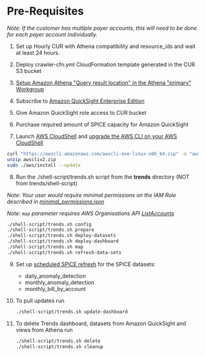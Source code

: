 # Pre-Requisites

*Note: If the customer has multiple payer accounts, this will need to be done for each payer account individually.*

1. Set up Hourly CUR with Athena compatibility and resource_ids and wait at least 24 hours.

2. Deploy crawler-cfn.yml CloudFormation template generated in the CUR S3 bucket

3. [Setup Amazon Athena "Query result location" in the Athena "primary" Workgroup](https://docs.aws.amazon.com/athena/latest/ug/querying.html#query-results-specify-location-workgroup)

4. Subscribe to [Amazon QuickSight Enterprise Edition](https://docs.aws.amazon.com/quicksight/latest/user/signing-up.html)

5. Give Amazon QuickSight role access to CUR bucket

6. Purchase required amount of SPICE capacity for Amazon QuickSight

7. Launch [AWS CloudShell](https://console.aws.amazon.com/cloudshell/home) and [upgrade the AWS CLI on your AWS CloudShell](https://docs.aws.amazon.com/cli/latest/userguide/install-cliv2-linux.html)

  ```bash
  curl "https://awscli.amazonaws.com/awscli-exe-linux-x86_64.zip" -o "awscliv2.zip"
  unzip awscliv2.zip
  sudo ./aws/install --update
  ```

8. Run the ./shell-script/trends.sh script from the **trends** directory (NOT from trends/shell-script)

  *Note: Your user would require minimal permissions on the IAM Role described in  [minimal_permissions.json](https://github.com/aws-samples/aws-cudos-framework-deployment/blob/main/cudos/minimal_permissions.json)*

  *Note: `map` parameter requires AWS Organisations API [ListAccounts](https://docs.aws.amazon.com/organizations/latest/APIReference/API_ListAccounts.html)*

  ```bash
  ./shell-script/trends.sh config
  ./shell-script/trends.sh prepare
  ./shell-script/trends.sh deploy-datasets
  ./shell-script/trends.sh deploy-dashboard
  ./shell-script/trends.sh map
  ./shell-script/trends.sh refresh-data-sets
  ```

9. Set up [scheduled SPICE refresh](https://docs.aws.amazon.com/quicksight/latest/user/refreshing-imported-data.html#schedule-data-refresh) for the SPICE datasets:
    - daily_anomaly_detection
    - monthly_anomaly_detection
    - monthly_bill_by_account

10. To pull updates run

    ```bash
    ./shell-script/trends.sh update-dashboard
    ```

11. To delete Trends dashboard, datasets from Amazon QuickSight and views from Athena run

    ```bash
    ./shell-script/trends.sh delete
    ./shell-script/trends.sh cleanup
    ```